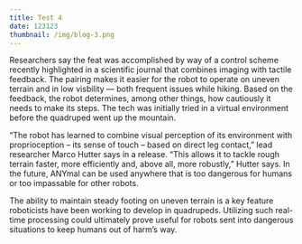 ```yaml
---
title: Test 4
date: 123123
thumbnail: /img/blog-3.png
---
```

Researchers say the feat was accomplished by way of a control scheme recently highlighted in a scientific journal that combines imaging with tactile feedback. The pairing makes it easier for the robot to operate on uneven terrain and in low visbility — both frequent issues while hiking. Based on the feedback, the robot determines, among other things, how cautiously it needs to make its steps. The tech was initially tried in a virtual environment before the quadruped went up the mountain.

“The robot has learned to combine visual perception of its environment with proprioception – its sense of touch – based on direct leg contact,” lead researcher Marco Hutter says in a release. “This allows it to tackle rough terrain faster, more efficiently and, above all, more robustly,” Hutter says. In the future, ANYmal can be used anywhere that is too dangerous for humans or too impassable for other robots.

The ability to maintain steady footing on uneven terrain is a key feature roboticists have been working to develop in quadrupeds. Utilizing such real-time processing could ultimately prove useful for robots sent into dangerous situations to keep humans out of harm’s way.